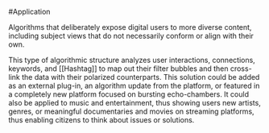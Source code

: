 #Application 


Algorithms that deliberately expose digital users to more diverse content, including subject views that do not necessarily conform or align with their own.

This type of algorithmic structure analyzes user interactions, connections, keywords, and [[Hashtag]] to map out their filter bubbles and then cross-link the data with their polarized counterparts. This solution could be added as an external plug-in, an algorithm update from the platform, or featured in a completely new platform focused on bursting echo-chambers. It could also be applied to music and entertainment, thus showing users new artists, genres, or meaningful documentaries and movies on streaming platforms, thus enabling citizens to think about issues or solutions.
